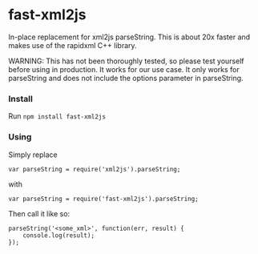 # fast-xml2js
In-place replacement for xml2js parseString. This is about 20x faster and makes use of the rapidxml C++ library.

WARNING: This has not been thoroughly tested, so please test yourself before using in production.  It works for our use case.  It only works for parseString and does not include the options parameter in parseString.

### Install
Run ```npm install fast-xml2js```

### Using
Simply replace

```var parseString = require('xml2js').parseString;```

with

```var parseString = require('fast-xml2js').parseString;```

Then call it like so:

```
parseString('<some_xml>', function(err, result) {
    console.log(result);
});
```